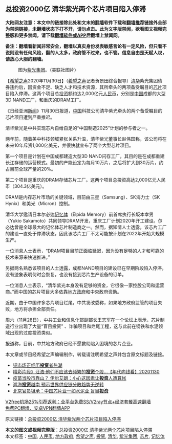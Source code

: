  <h2>总投资2000亿 清华紫光两个芯片项目陷入停滞</h2> <p class="notice"><b>大陆网友注意：本文中的链接除此处和文末的<a href="https://github.com/bannedbook/fanqiang" >翻墙</a>软件下载和<a href="https://github.com/killgcd/justmysocks/blob/master/README.md">翻墙推荐</a>链接外全部为禁网链接，未翻墙状态下打不开，请勿点击。此为文字版禁闻，欲看图文视频完整版和更多禁闻，请下载<a href="https://github.com/bannedbook/fanqiang">翻墙软件或APP</a>后翻墙上禁闻网。</p><p>备注：翻墙看新闻非常安全，翻墙以真实身份发表敏感言论有一定风险，但只看不说则没有任何风险，翻的人太多，政府管不过来，也不管。信息自由是天赋人权，请放心大胆的翻墙。</b></p>  <div class="entry"> <figure><figcaption>图为<a href="https://www.bannedbook.org/bnews/tag/%E7%B4%AB%E5%85%89%E9%9B%86%E5%9B%A2/" class="st_tag internal_tag" rel="tag" title="标签 紫光集团 下的日志">紫光集团</a>。（美联社图片）</figcaption></figure> <p>【<span class='wp_keywordlink_affiliate'><a href="https://www.soundofhope.org" title="希望之声" target="_blank">希望之声</a></span>2020年11月30日】（<a href="https://www.bannedbook.org/bnews/tag/%e5%b8%8c%e6%9c%9b%e4%b9%8b%e5%a3%b0/" class="st_tag internal_tag" rel="tag" title="标签 希望之声 下的日志">希望之声</a>记者贺景田综合报导）<a href="https://www.bannedbook.org/bnews/tag/%E6%B8%85%E5%8D%8E/" class="st_tag internal_tag" rel="tag" title="标签 清华 下的日志">清华</a>紫光集团债券违约后，因资金不足、缺乏人才和技术资源，其所牵头的两项备受瞩目的<a href="https://www.bannedbook.org/bnews/tag/%E8%8A%AF%E7%89%87/" class="st_tag internal_tag" rel="tag" title="标签 芯片 下的日志">芯片</a>项目陷入停滞。这两个项目总<a href="https://www.bannedbook.org/bnews/tag/%e6%8a%95%e8%b5%84/" class="st_tag internal_tag" rel="tag" title="标签 投资 下的日志">投资</a>额约达2,000亿元<a href="https://www.bannedbook.org/bnews/tag/%e4%ba%ba%e6%b0%91%e5%b8%81/" class="st_tag internal_tag" rel="tag" title="标签 人民币 下的日志">人民币</a>，分别是<span class='wp_keywordlink_affiliate'><a href="https://www.bannedbook.org/" title="中国" target="_blank">中国</a></span>成都的大型3D NAND工厂，和重庆的DRAM工厂。</p> <p>《日经亚洲<span class='wp_keywordlink_affiliate'><a href="https://www.bannedbook.org/" title="新闻">新闻</a></span>》11月30日报道，<a href="https://www.bannedbook.org/bnews/tag/%E4%B8%AD%E5%9B%BD/" class="st_tag internal_tag" rel="tag" title="标签 中国 下的日志">中国</a>科技公司清华紫光牵头的两个备受瞩目的芯片项目遭到严重推迟。</p> <p>清华紫光是中共实现芯片自给自足的“中国制造2025”计划的参与者之一。</p> <p>两年前，随着美中科技领域紧张关系升温，清华紫光董事长赵伟国称，该公司将在未来10年斥资1,000亿美元，并很快就宣布了两个大型芯片项目。</p> <p>第一个项目是计划在中国成都建造大型3D NAND闪存工厂，其目的是在成都重建长江存储的运营模式。最初的产能设定为每月10万片，之后将扩大到30万片，约占目前全球产量的20%。</p>  <p>第二个项目是重庆的DRAM存储芯片工厂。这两个项目总投资高达2,000亿元人民币（304.3亿美元）。</p> <p>DRAM是内存芯片市场的关键领域，目前由三星（Samsung）、SK海力士（SK Hynix）和美光（Micron）控制。</p> <p>清华大学邀请日本尔必达<a href="https://www.bannedbook.org/bnews/tag/%E8%AE%B0%E5%BF%86%E4%BD%93/" class="st_tag internal_tag" rel="tag" title="标签 记忆体 下的日志">记忆体</a>（Elpida Memory）前首席执行长坂本幸男（Yukio Sakamoto）共同领导DRAM开发，重庆工厂计划2020年开工建设。尔必达曾是全球最大的记忆体芯片制造商之一。然而，据知情人士透露，该芯片工厂的建设一直处于停滞状态，因此该芯片工厂不太可能按计划在2022年开始大规模生产。</p> <p>一位消息人士表示，“DRAM项目目前正面临延迟，因为没有足够的人才和可靠的技术来源来快速推进。”</p> <p>另据两名熟悉该项目的人士透露，成都NAND项目的建设已在早期阶段陷入停滞，没有迹象表明何时会恢复，也没有接到芯片生产设备的订单。</p>  <p>一位消息人士表示，“清华紫光本身没有足够的资金，它很像一家控股公司和运营商。”而中国的芯片项目大多依靠<a href="https://www.bannedbook.org/bnews/tag/%E5%9C%B0%E6%96%B9%E6%94%BF%E5%BA%9C/" class="st_tag internal_tag" rel="tag" title="标签 地方政府 下的日志">地方政府</a>和中央政府资助。</p> <p>近期，由于中国许多芯片项目烂尾，中共发改委称，如果地方政府监管的项目失败，地方将承担全部责任。</p> <p>周六（11月28日），中共工业和信息化部副部长王志军在一个论坛上表示，芯片制造行业出现了大量“盲目投资” 、诈骗项目和烂尾工程，这与此前在钢铁和水泥领域出现的过度投资类似。</p> <p>报道称，目前，中共地方政府已经不愿救助陷入困境的芯片企业。</p> <p>本文章或节目经希望之声编辑制作，转载请注明希望之声并包含原文标题及链接。</p>  <ul class='op-related-articles' title='相关阅读'> <li><a href='https://www.bannedbook.org/bnews/finance/20201201/1439765.html' target='_blank'>铜市场正经历<b>投资</b>者热潮</a></li> <li><a href='https://www.bannedbook.org/bnews/taiwannews/20201130/1439704.html' target='_blank'>精彩片段》汪浩:他们不应该去频繁的<b>投资</b>个股...【年代向钱看】20201130</a></li> <li><a href='https://www.bannedbook.org/bnews/cnnews/20201130/1439427.html' target='_blank'>疫苗当股市靠山？ 伊尔艾朗：小心这因素让<b>投资</b>人遭算帐</a></li> <li><a href='https://www.bannedbook.org/bnews/cnnews/20201130/1439288.html' target='_blank'>鸿海<b>投资</b>越南 预示世界供应链分散趋势无逆转</a></li> <li><a href='https://www.bannedbook.org/bnews/finance/20201129/1438898.html' target='_blank'>北京官员坦承：中国芯片业一如水泥业 盲目<b>投资</b></a></li> </ul> <p class="texttj"> <a href="https://www.bannedbook.org/forum23/topic22702.html" target="_blank">V2free机场25%引荐返利：全平台免费SS/V2ray节点+经济套餐高速翻墙</a><br/> <a href="https://github.com/bannedbook/fanqiang/wiki/%E7%A6%81%E9%97%BB%E7%BD%91%E5%AE%89%E5%8D%93%E7%BF%BB%E5%A2%99%E6%96%B0%E9%97%BBAPP" target="_blank">免费PC翻墙、安卓VPN翻墙APP</a></p><p>原文链接：<a class="src_link"  href="https://www.soundofhope.org/post/448651" target="_blank">总投资2000亿 清华紫光两个芯片项目陷入停滞</a></p><a name='sharetosocial'></a>       <div><b>本文的图文或视频完整版</b>：<a href='https://www.bannedbook.org/bnews/comments/20201201/1439834.html'>总投资2000亿 清华紫光两个芯片项目陷入停滞</a></div>  </div><!--END ENTRY--> <div class="postfooter"> <div>本文标签：<a href="https://www.bannedbook.org/bnews/tag/%E4%B8%AD%E5%9B%BD/" rel="tag">中国</a>, <a href="https://www.bannedbook.org/bnews/tag/%e4%ba%ba%e6%b0%91%e5%b8%81/" rel="tag">人民币</a>, <a href="https://www.bannedbook.org/bnews/tag/%E5%9C%B0%E6%96%B9%E6%94%BF%E5%BA%9C/" rel="tag">地方政府</a>, <a href="https://www.bannedbook.org/bnews/tag/%e5%b8%8c%e6%9c%9b%e4%b9%8b%e5%a3%b0/" rel="tag">希望之声</a>, <a href="https://www.bannedbook.org/bnews/tag/%e6%8a%95%e8%b5%84/" rel="tag">投资</a>, <a href="https://www.bannedbook.org/bnews/tag/%E6%B8%85%E5%8D%8E/" rel="tag">清华</a>, <a href="https://www.bannedbook.org/bnews/tag/%E7%B4%AB%E5%85%89%E9%9B%86%E5%9B%A2/" rel="tag">紫光集团</a>, <a href="https://www.bannedbook.org/bnews/tag/%E8%8A%AF%E7%89%87/" rel="tag">芯片</a>, <a href="https://www.bannedbook.org/bnews/tag/%E8%AE%B0%E5%BF%86%E4%BD%93/" rel="tag">记忆体</a></div>  </div><!--END POSTFOOTER--> 